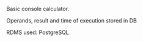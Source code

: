 Basic console calculator. 

Operands, result and time of execution stored in DB

RDMS used: PostgreSQL
